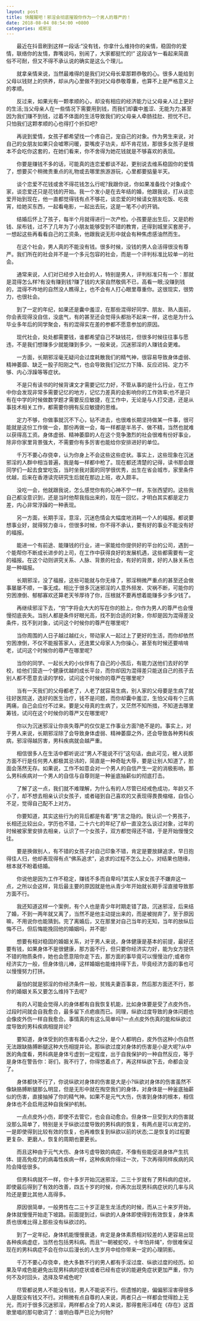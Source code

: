 ```yaml
---
layout: post
title: 快醒醒吧！邪淫会彻底摧毁你作为一个男人的尊严的！
date: 2018-08-04 08:54:00 +0800
categories: 戒邪淫
---
```


　　最近在抖音刷到这样一段话:“没有钱，你拿什么维持你的亲情，稳固你的爱情，联络你的友情，靠嘴说吗，别闹了，大家都挺忙的!” 这段话乍一看起来简直俗不可耐，但又不得不承认说的确实是这么个理儿。
　　就拿亲情来说，当然最难得的是我们对父母长辈那颗恭敬的心。很多人能给到父母以钱财上的供养，却从内心里做不到对父母恭敬尊重，也算不上是严格意义上的孝顺。
　　反过来，如果光有一颗孝顺的心，却没有相应的经济能力让父母亲人过上更好的生活;当父母亲人在一些情况下需要用到钱，而我们却囊中羞涩、无能为力;甚至因为我们赚不到钱，过着不体面的生活导致我们的父母亲人牵肠挂肚、担忧不已，只怕我们这颗孝顺的心也得打个折扣吧?
　　再说到爱情，女孩子都希望找一个疼自己，宠自己的对象。作为男生来说，对自己的女朋友如果只会嘘寒问暖，耍嘴皮子功夫，却不肯花钱，那很多女孩子是根本不会吃你这套的，在她们看来，你不舍得为她花钱就是不够喜欢的表现。
　　你要是赚钱不多的话，可能真的连恋爱都谈不起，更别说去维系稳固你的爱情了，想要买个稍微贵重点的礼物或去哪里旅游游玩，心里都要掂量半天。
　　谈个恋爱不花钱或舍不得花钱怎么行呢?我跟你说，你如果准备找个对象成个家，谈恋爱还只是花钱的开始。我一个发小是在去年结的婚，他跟我说，打从谈恋爱开始到现在，他一直都觉得钱有点不够花，谈恋爱的时候请女朋友吃饭、吃夜宵，给她买东西，一起看电影，一起出去玩，这是一笔不小的开销。
　　结婚后怀上了孩子，每半个月就得进行一次产检。小孩要是出生后，又是奶粉钱、尿布钱，过不了几年为了小朋友能够受到不错的教育，还得到城里买套房子，一想起这些再看看自己的工资条，他跟我说无形中就会有种焦虑感油然而生。
　　在这个社会，男人真的不能没有钱。很多时候，没钱的男人会活得很没有尊严。我们所在的社会并不是一个多元包容的社会，而是一个评判标准比较单一的社会。
　　通常来说，人们对已经步入社会的人，特别是男人，评判标准只有一个：那就是混得怎么样?有没有赚到钱?赚了钱的大家自然敬佩不已，高看一眼;没赚到钱的，混得不咋地的自然没人瞧得上，也不会有人打心眼里尊重你。这很现实，很势力，也很社会。
　　到了一定的年纪，如果还是囊中羞涩，在那些混得好同学、朋友、熟人面前，你会表现得没自信，没底气，有的甚至还会觉得头都抬不起来一样，这也是为什么毕业多年后的同学聚会，有的混得实在差的参都不愿意参加的原因。
　　现代社会，处处都需要钱，谁都希望自己不缺钱花，但很多时候往往事与愿违，不是我们想赚多少就能赚到多少。一般来说，沉迷邪淫的人赚钱会更难。
　　一方面，长期邪淫毫无疑问会过度耗散我们的精气神，很容易导致身体虚弱、精神萎靡、缺乏一股子阳刚之气，也会导致我们记忆力下降、反应迟钝、定力不够、内心浮躁等等症状。
　　不是只有读书的时候背课文才需要记忆力好，不管从事的是什么行业，在工作中你会发现非常多需要记忆的地方，记忆力差真的会影响你的工作效率;也不是只有在中学的时候做数学题才需要反应敏捷，在工作中，无论是与人打交道，还是从事技术相关工作，都需要你拥有反应敏捷的思维。
　　定力不够，你做事就沉不下心，钻不进去，也很难长期坚持做某一件事，很可能就是这份工作做一会，那份再做一会，每一样都是半吊子、做不精，当然也就难以获得高工资。身体虚弱、精神萎靡的人在这个竞争激烈的社会很难有份好事业，除非你家里背景强大，不需要你有多厉害也能给你安排进好的单位。
　　千万不要心存侥幸，认为你身上不会这些这些症状。事实上，这些现象在沉迷邪淫的人群中相当普遍，我是每一样都中枪了。现在都还清楚的记得，读书那会跟同学们一起去食堂吃饭，当时坐我对面的同学很优秀，出生在省会城市，家里条件优越，后来在香港读完研究生后就在那边上班，收入颇丰。
　　没吃一会，他就跟我说，怎么感觉你有的心神不宁一样，东张西望的。这些我自己都没意识到，还是当时他帮我指出来的，现在一回忆，才明白其实都是定力差，内心非常浮躁的一种表现。
　　另一方面，长期手淫，意淫，沉迷色情会大幅度地消耗一个人的福报。都说要想事业好，就得努力奋斗，但很多时候，你不得不承认，要有好的事业不能没有好的福报。
　　能进一个有前途、能赚钱的行业，进一家能给你提供好的平台的公司，遇到一个能帮你不断成长进步的上司，在工作中获得良好的发展机遇，这些都需要有一定的福报。在这个动则讲究关系、人脉、背景的社会，有好的背景，好的人脉关系也是一种福报。
　　长期邪淫，没了福报，这些可能就与你无缘了，邪淫稍微严重点的甚至还会做事屡屡不顺，一事无成。相比于很多沉迷邪淫的人意外频发、灾祸不断，可能你的穷困潦倒、郁郁寡欢还算老天爷厚待了你，压根就不要再想着能赚多少多少钱了。
　　再继续邪淫下去，“穷”字将会大大的写在你的脸上，你作为男人的尊严也会慢慢彻底丧失。当别人都是条件好眼光高，找不到合适的对象，你却是因为混得差没条件，找不到对象，试问这个时候你的尊严在哪里呢?
　　当你周围的人日子越过越红火，带动家人一起过上了更好的生活，而你却依然穷困潦倒，不仅不能报答家人，还连累父母家人为你操心，甚至有时候还要啃啃老，试问这个时候你的尊严在哪里呢?
　　当你的同学、一起长大的小伙伴有了自己的小孩后，有能力送他们去好的学校，给他们营造一个健康优越的成长平台，而你却因为混得差只能送自己的孩子去别人都不愿意去读的学校，试问这个时候你的尊严在哪里呢?
　　当有一天我们的父母都老了，人老了就容易生病，别人家的父母要是生病了就往好医院送，选好的医生治疗，钱不是问题，而你却囊中羞涩，生怕父母有个三病两痛，自己会应付不过来。要是父母真的生病了，又茫然不知所措，不知道去哪里筹钱，试问在这个时候你的尊严又在哪里呢?
　　你以为沉迷邪淫让你丧失尊严的仅仅是工作事业方面?绝不是的。事实上，对于男人来说，长期邪淫除了会导致身体虚弱、精神萎靡之外，还会导致各种男科疾病，邪淫得越厉害，男科疾病就会越严重。
　　相信很多人在生活中都听说过“男人不能说不行”这句话，由此可见，被人说那方面不行是任何男人都极其忌讳的，简直是一种奇耻大辱，要是让别人知道了，脸面会荡然无存。如果说，工作不如意会对一个男人的自信产生一定的消极影响，那么男科疾病对一个男人的自信与自尊则是一种釜底抽薪似的彻底打击。
　　了解了这一点，我们就不难理解，为什么有的人尽管已经戒色成功，年龄又不小了，却不想去相亲认识女孩子，或者碰到自己喜欢的又表现得畏畏缩缩，自信心不足，觉得自己配不上对方。
　　你要知道，其实这些行为的背后都是有着“男”言之隐的。我认识一个男孩子，长相还比较出众，学历也不错，二十六七的年纪了却一直没怎么谈过对象，过年的时候被家里安排去相亲，认识了一个女孩子，双方都觉得还不错，于是开始慢慢交往。
　　要是换做别人，有不错的女孩子对自己印象不错，肯定是要放肆追求，早日抱得佳人归，他却表现得有点“佛系追求”，追求的过程不怎么上心，对结果也随缘，根本就不盼着结婚。
　　你说他是因为工作不稳定，赚钱不多而自卑吗?其实人家女孩子不嫌弃这一点，之所以会这样，背后最主要的原因就是他从青少年开始就长期手淫直接导致那方面不行。
　　我还知道这样一个案例，有个人也是青少年时期走错了路，沉迷邪淫，后来结了婚，不到一两年就又离了，当然不是他主动提出来的，而是被抛弃了，至于原因嘛，不用说你也能猜到。完了离婚后，又在那里对自己当年的无知，当年的放纵后悔不已，但后悔能挽回他的婚姻吗，并不能!
　　想要有相对稳固的婚姻关系，对于男人来说，身体健康是基本的前提，最好还要有钱，如果身体不是很健康，那方面不行，但只要你经济实力好，能为女方提供不错的物质条件，她也会愿意陪你走下去，那方面的事毕竟可以慢慢治疗;或者你经济实力一般，但身体倍儿棒，这样婚姻也能维持得下去，毕竟经济方面的事也可以慢慢努力打拼。
　　最怕的就是邪淫的你经济条件一般，贫贱夫妻百事哀，然后那方面还不行，那你的婚姻关系又要怎么维持下去呢?
　　有的人可能会觉得人的身体都有自我恢复机能，比如身体要是受了点皮外伤，过段时间就会自我愈合，最多留下点疤痕而已。同理，纵欲过度导致的身体问题也会像皮外伤一样自我愈合。事情真的有这么简单吗?一点点皮外伤真的能和纵欲过度导致的男科疾病相提并论?
　　要知道，身体受到的伤害有着小大之分，是个人都明白，皮外伤这种小伤自然无法跟缺胳膊断腿这种大伤相提并论。那纵欲过度对身体的伤害是小是大呢?从中医的角度看，男科病是身体亏虚到一定程度，出于自我保护的一种自然反应，等于是身体在警告你：哥们，我不行了，你得悠着点了，再这样纵欲下去，命都会没了。
　　身体都快不行了，你说纵欲对身体的伤害是大是小?纵欲对身体的伤害虽然不像缺胳膊断腿那么明显，但是无形中就在掏空我们的身体，对身体是一种釜底抽薪似的伤害，直接抽掉了你的精气神。如果不是元气大伤，伤害到身体的根本，相信身体也不会启用这种自我保护机制。
　　一点点皮外小伤，即使不去管它，也会自动愈合。但身体一旦受到大的伤害就没那么简单了，特别是关于纵欲过度导致的男科病的恢复，有两点是可以肯定的，一是即使得到比较有效的恢复，也再难恢复到纵欲以前的状态;二是恢复的过程要更复杂、更磨人，恢复的周期也要更长。
　　而且这种由于元气大伤、身体亏虚导致的病症，不像有些能促进身体产生抗体、提高免疫力的病毒性疾病一样，这种疾病你得过一次，下次再得同样疾病的风险会降低很多。
　　但男科病就不一样，你十多岁开始沉迷邪淫，二三十岁就有了男科病的症状，即使最后得到了有效的改善，四五十岁的时候，你再次出现男科病症状的几率与风险还是要比其他人高得多。
　　原因很简单，一般男性在二三十岁正是生龙活虎的时候，而从三十来岁开始，身体就慢慢开始走下坡路。前面提到过，纵欲的人身体即使得到有效恢复，身体素质也很难比得上那些没有纵欲过的。
　　到了一定年纪，身体机能慢慢衰退，肯定是身体素质相对较差的人更容易出现各种疾病虚症，当然也包括男科病。而且“一朝被蛇咬，十年怕井绳”，你很难保证现在的男科病症不会在你以后漫长的人生岁月中给你带来一定的心理阴影。
　　千万不要心存侥幸，绝大多数不行的男人都有手淫过度、纵欲过度的经历。如果及早戒色能避免出现男科病的症状或者已经有症状的能避免症状更加严重，你为何不及时回头，选择及早戒色呢?
　　尽管都说男人不能没有钱，男人不能说不行。但遗憾的是，偏偏邪淫害得很多人是既没有钱又不行。对稍微有点自尊的人来说，两者只占一样都会觉得脸上无光，而对于很多沉迷邪淫，两样都占全了的人来说，那得套用汪峰在《存在》这首歌里唱的那句歌词了：谁明白尊严已沦为何物?